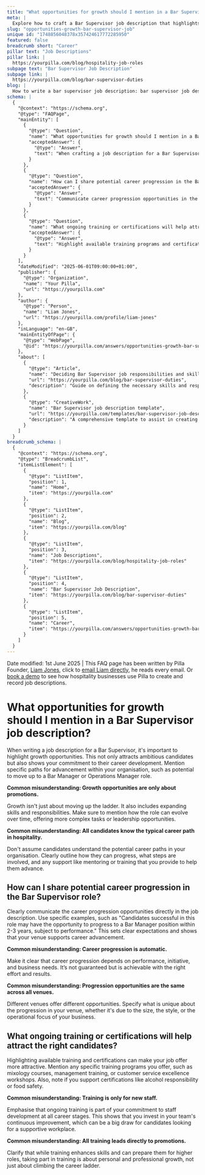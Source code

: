 ```yaml
---
title: "What opportunities for growth should I mention in a Bar Supervisor job description?"
meta: |
  Explore how to craft a Bar Supervisor job description that highlights career progression, training opportunities, and common misconceptions to attract top talent.
slug: "opportunities-growth-bar-supervisor-job"
unique id: "1748856048378x357424617772285950"
featured: false
breadcrumb short: "Career"
pillar text: "Job Descriptions"
pillar link: |
  https://yourpilla.com/blog/hospitality-job-roles
subpage text: "Bar Supervisor Job Description"
subpage link: |
  https://yourpilla.com/blog/bar-supervisor-duties
blog: |
  How to write a bar supervisor job description: bar supervisor job description template included.
schema: |
  {
    "@context": "https://schema.org",
    "@type": "FAQPage",
    "mainEntity": [
      {
        "@type": "Question",
        "name": "What opportunities for growth should I mention in a Bar Supervisor job description?",
        "acceptedAnswer": {
          "@type": "Answer",
          "text": "When crafting a job description for a Bar Supervisor, highlight various growth opportunities to attract ambitious candidates. Include potential advancement paths within your organisation, such as progression to a Bar Manager or Operations Manager. Additionally, emphasise the role's potential for expanding skills and responsibilities over time, offering more complex tasks or leadership opportunities."
        }
      },
      {
        "@type": "Question",
        "name": "How can I share potential career progression in the Bar Supervisor role?",
        "acceptedAnswer": {
          "@type": "Answer",
          "text": "Communicate career progression opportunities in the Bar Supervisor job description by using specific examples. Indicate that successful candidates may progress to higher positions like Bar Manager within 2-3 years based on their performance. Make clear that career progression depends on individual initiative and business needs, and it's not guaranteed."
        }
      },
      {
        "@type": "Question",
        "name": "What ongoing training or certifications will help attract the right candidates?",
        "acceptedAnswer": {
          "@type": "Answer",
          "text": "Highlight available training programs and certifications to make your job offer attractive. Mention training options like mixology courses, management training, or customer service workshops. Emphasise that these are available to employees at all career stages and show your ongoing commitment to staff development."
        }
      }
    ],
    "dateModified": "2025-06-01T09:00:00+01:00",
    "publisher": {
      "@type": "Organization",
      "name": "Your Pilla",
      "url": "https://yourpilla.com"
    },
    "author": {
      "@type": "Person",
      "name": "Liam Jones",
      "url": "https://yourpilla.com/profile/liam-jones"
    },
    "inLanguage": "en-GB",
    "mainEntityOfPage": {
      "@type": "WebPage",
      "@id": "https://yourpilla.com/answers/opportunities-growth-bar-supervisor-job"
    },
    "about": [
      {
        "@type": "Article",
        "name": "Deciding Bar Supervisor job responsibilities and skills",
        "url": "https://yourpilla.com/blog/bar-supervisor-duties",
        "description": "Guide on defining the necessary skills and responsibilities for a Bar Supervisor to ensure a good fit for your organisation."
      },
      {
        "@type": "CreativeWork",
        "name": "Bar Supervisor job description template",
        "url": "https://yourpilla.com/templates/bar-supervisor-job-description",
        "description": "A comprehensive template to assist in creating effective job descriptions for Bar Supervisors."
      }
    ]
  }
breadcrumb_schema: |
  {
    "@context": "https://schema.org",
    "@type": "BreadcrumbList",
    "itemListElement": [
      {
        "@type": "ListItem",
        "position": 1,
        "name": "Home",
        "item": "https://yourpilla.com"
      },
      {
        "@type": "ListItem",
        "position": 2,
        "name": "Blog",
        "item": "https://yourpilla.com/blog"
      },
      {
        "@type": "ListItem",
        "position": 3,
        "name": "Job Descriptions",
        "item": "https://yourpilla.com/blog/hospitality-job-roles"
      },
      {
        "@type": "ListItem",
        "position": 4,
        "name": "Bar Supervisor Job Description",
        "item": "https://yourpilla.com/blog/bar-supervisor-duties"
      },
      {
        "@type": "ListItem",
        "position": 5,
        "name": "Career",
        "item": "https://yourpilla.com/answers/opportunities-growth-bar-supervisor-job"
      }
    ]
  }
---
```


Date modified: 1st June 2025 | This FAQ page has been written by Pilla Founder, [Liam Jones](https://yourpilla.com/profile/liam-jones), click to [email Liam directly](https://mailto:liam@yourpilla.com/), he reads every email. Or [book a demo](https://calendly.com/pilla/demo) to see how hospitality businesses use Pilla to create and record job descriptions.

# What opportunities for growth should I mention in a Bar Supervisor job description?

When writing a job description for a Bar Supervisor, it's important to highlight growth opportunities. This not only attracts ambitious candidates but also shows your commitment to their career development. Mention specific paths for advancement within your organisation, such as potential to move up to a Bar Manager or Operations Manager role.

**Common misunderstanding: Growth opportunities are only about promotions.**

Growth isn't just about moving up the ladder. It also includes expanding skills and responsibilities. Make sure to mention how the role can evolve over time, offering more complex tasks or leadership opportunities.

**Common misunderstanding: All candidates know the typical career path in hospitality.**

Don't assume candidates understand the potential career paths in your organisation. Clearly outline how they can progress, what steps are involved, and any support like mentoring or training that you provide to help them advance.

## How can I share potential career progression in the Bar Supervisor role?

Clearly communicate the career progression opportunities directly in the job description. Use specific examples, such as "Candidates successful in this role may have the opportunity to progress to a Bar Manager position within 2-3 years, subject to performance." This sets clear expectations and shows that your venue supports career advancement.

**Common misunderstanding: Career progression is automatic.**

Make it clear that career progression depends on performance, initiative, and business needs. It’s not guaranteed but is achievable with the right effort and results.

**Common misunderstanding: Progression opportunities are the same across all venues.**

Different venues offer different opportunities. Specify what is unique about the progression in your venue, whether it's due to the size, the style, or the operational focus of your business.

## What ongoing training or certifications will help attract the right candidates?

Highlighting available training and certifications can make your job offer more attractive. Mention any specific training programs you offer, such as mixology courses, management training, or customer service excellence workshops. Also, note if you support certifications like alcohol responsibility or food safety.

**Common misunderstanding: Training is only for new staff.**

Emphasise that ongoing training is part of your commitment to staff development at all career stages. This shows that you invest in your team's continuous improvement, which can be a big draw for candidates looking for a supportive workplace.

**Common misunderstanding: All training leads directly to promotions.**

Clarify that while training enhances skills and can prepare them for higher roles, taking part in training is about personal and professional growth, not just about climbing the career ladder.